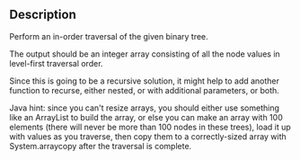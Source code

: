 ## Description
Perform an in-order traversal of the given binary tree.

The output should be an integer array consisting of all the node values in level-first traversal order.

Since this is going to be a recursive solution, it might help to add another function to recurse, either nested, or with additional parameters, or both.

Java hint: since you can't resize arrays, you should either use something like an ArrayList to build the array, 
or else you can make an array with 100 elements (there will never be more than 100 nodes in these trees), 
load it up with values as you traverse, then copy them to a correctly-sized array with System.arraycopy after the traversal is complete.